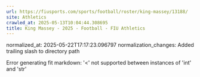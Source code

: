 ```yaml
---
url: https://fiusports.com/sports/football/roster/king-massey/13188/
site: Athletics
crawled_at: 2025-05-13T10:04:44.308695
title: King Massey - 2025 - Football - FIU Athletics
---
```

normalized_at: 2025-05-22T17:17:23.096797
normalization_changes: Added trailing slash to directory path

Error generating fit markdown: '<' not supported between instances of 'int' and 'str'